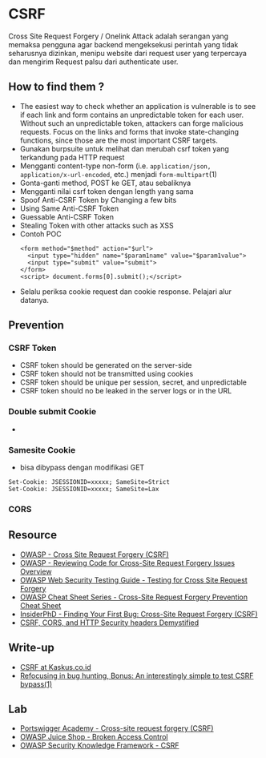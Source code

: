 # CSRF

Cross Site Request Forgery / Onelink Attack adalah serangan yang memaksa pengguna agar backend mengeksekusi perintah yang tidak seharusnya dizinkan, menipu website dari request user yang terpercaya dan mengirim Request palsu dari authenticate user.

## How to find them ?
- The easiest way to check whether an application is vulnerable is to see if each link and form contains an unpredictable token for each user. Without such an unpredictable token, attackers can forge malicious requests. Focus on the links and forms that invoke state-changing functions, since those are the most important CSRF targets.
- Gunakan burpsuite untuk melihat dan merubah csrf token yang terkandung pada HTTP request
- Mengganti content-type non-form  (i.e. `application/json, application/x-url-encoded`, etc.) menjadi `form-multipart`(1)
- Gonta-ganti method, POST ke GET, atau sebaliknya
- Mengganti nilai csrf token dengan length yang sama
- Spoof Anti-CSRF Token by Changing a few bits
- Using Same Anti-CSRF Token
- Guessable Anti-CSRF Token
- Stealing Token with other attacks such as XSS
- Contoh POC
  ```
  <form method="$method" action="$url">
    <input type="hidden" name="$param1name" value="$param1value">
    <input type="submit" value="submit">
  </form>
  <script> document.forms[0].submit();</script>
  ```
- Selalu periksa cookie request dan cookie response. Pelajari alur datanya.
## Prevention
### CSRF Token
- CSRF token should be generated on the server-side
- CSRF token should not be transmitted using cookies
- CSRF token should be unique per session, secret, and unpredictable
- CSRF token should no be leaked in the server logs or in the URL
### Double submit Cookie
-

### Samesite Cookie
- bisa dibypass dengan modifikasi GET
```
Set-Cookie: JSESSIONID=xxxxx; SameSite=Strict
Set-Cookie: JSESSIONID=xxxxx; SameSite=Lax
```
### CORS


## Resource
- [OWASP - Cross Site Request Forgery (CSRF)](https://owasp.org/www-community/attacks/csrf)
- [OWASP - Reviewing Code for Cross-Site Request Forgery Issues
Overview](https://owasp.org/www-project-code-review-guide/reviewing-code-for-csrf-issues)
- [OWASP Web Security Testing Guide - Testing for Cross Site Request Forgery](https://github.com/OWASP/wstg/blob/master/document/4-Web_Application_Security_Testing/06-Session_Management_Testing/05-Testing_for_Cross_Site_Request_Forgery.md)
- [OWASP Cheat Sheet Series - Cross-Site Request Forgery Prevention Cheat Sheet](https://cheatsheetseries.owasp.org/cheatsheets/Cross-Site_Request_Forgery_Prevention_Cheat_Sheet.html)
- [InsiderPhD - Finding Your First Bug: Cross-Site Request Forgery (CSRF)](https://www.youtube.com/watch?v=ULvf6N8AL2A)
- [CSRF, CORS, and HTTP Security headers Demystified](https://blog.vnaik.com/posts/web-attacks.html)


## Write-up
- [CSRF at Kaskus.co.id](https://medium.com/@daffailhamr/csrf-at-kaskus-co-id-f8e31864807f)
- [Refocusing in bug hunting, Bonus: An interestingly simple to test CSRF bypass(1)](https://medium.com/bugbountywriteup/refocusing-in-bug-hunting-bonus-an-interestingly-simple-to-test-csrf-bypass-8595b3312147)


## Lab
- [Portswigger Academy - Cross-site request forgery (CSRF)](https://portswigger.net/web-security/csrf)
- [OWASP Juice Shop - Broken Access Control](https://owasp.org/www-project-juice-shop)
- [OWASP Security Knowledge Framework - CSRF](https://owasp-skf.gitbook.io/asvs-write-ups/kbid-5-csrf)
